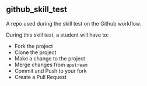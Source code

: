 
## github_skill_test

A repo used during the skill test on the Github workflow.

During this skill test, a student will have to:

* Fork the project
* Clone the project
* Make a change to the project
*  Merge changes from `upstream`
* Commit and Push to your fork
* Create a Pull Request
